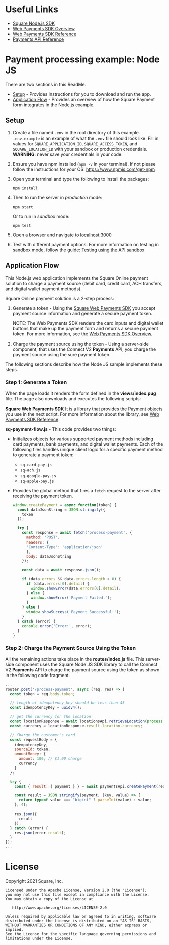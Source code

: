 # Useful Links

- [Square Node.js SDK](https://developer.squareup.com/docs/sdks/nodejs)
- [Web Payments SDK Overview](https://developer.squareup.com/docs/web-payments/overview)
- [Web Payments SDK Reference](https://developer.squareup.com/reference/sdks/web/payments)
- [Payments API Reference](https://developer.squareup.com/reference/square/payments-api)

# Payment processing example: Node JS

There are two sections in this ReadMe.

- [Setup](#setup) - Provides instructions for you to download and run the app.
- [Application Flow](#application-flow) - Provides an overview of how the Square Payment form integrates in the Node.js example.

## Setup

1. Create a file named `.env` in the root directory of this example. `.env.example` is an example of what the `.env` file should look like. Fill in values for `SQUARE_APPLICATION_ID`, `SQUARE_ACCESS_TOKEN`, and `SQUARE_LOCATION_ID` with your sandbox or production credentials.
   <b>WARNING</b>: never save your credentials in your code.

1. Ensure you have npm installed (`npm -v` in your terminal). If not please follow the instructions for your OS: https://www.npmjs.com/get-npm

1. Open your terminal and type the following to install the packages:

   ```
   npm install
   ```

1. Then to run the server in _production_ mode:

   ```
   npm start
   ```

   Or to run in _sandbox_ mode:

   ```
   npm test
   ```

1. Open a browser and navigate to [localhost:3000](localhost:3000)

1. Test with different payment options. For more information on testing in sandbox mode, follow the guide: [Testing using the API sandbox](https://developer.squareup.com/docs/testing/sandbox)

## Application Flow

This Node.js web application implements the Square Online payment solution to charge a payment source (debit card, credit card, ACH transfers, and digital wallet payment methods).

Square Online payment solution is a 2-step process:

1. Generate a token - Using the [Square Web Payments SDK](https://developer.squareup.com/reference/sdks/web/payments) you accept payment source information and generate a secure payment token.

   NOTE: The Web Payments SDK renders the card inputs and digital wallet buttons that make up the payment form and returns a secure payment token. For more information, see the [Web Payments SDK Overview](https://developer.squareup.com/docs/web-payments/overview).

2. Charge the payment source using the token - Using a server-side component, that uses the Connect V2
   **Payments** API, you charge the payment source using the sure payment token.

The following sections describe how the Node JS sample implements these steps.

### Step 1: Generate a Token

When the page loads it renders the form defined in the **views/index.pug** file. The page also downloads and executes the following scripts:

**Square Web Payments SDK** It is a library that provides the Payment objects you use in the next script. For more information about the library, see [Web Payments SDK Reference](https://developer.squareupstaging.com/reference/sdks/web/payments).

**sq-payment-flow.js** - This code provides two things:

- Initializes objects for various supported payment methods including card payments, bank payments, and digital wallet payments. Each of the following files handles unique client logic for a specific payment method to generate a payment token:

  - `sq-card-pay.js`
  - `sq-ach.js`
  - `sq-google-pay.js`
  - `sq-apple-pay.js`

- Provides the global method that fires a `fetch` request to the server after receiving the payment token.
  ```javascript
  window.createPayment = async function(token) {
    const dataJsonString = JSON.stringify({
      token
    });

    try {
      const response = await fetch('process-payment', {
        method: 'POST',
        headers: {
        'Content-Type': 'application/json'
        },
        body: dataJsonString
      });

      const data = await response.json();

      if (data.errors && data.errors.length > 0) {
        if (data.errors[0].detail) {
          window.showError(data.errors[0].detail);
        } else {
          window.showError('Payment Failed.');
        }
      } else {
        window.showSuccess('Payment Successful!');
      }
    } catch (error) {
      console.error('Error:', error);
    }
  }
  ```

### Step 2: Charge the Payment Source Using the Token

All the remaining actions take place in the **routes/index.js** file. This server-side component uses the Square Node JS SDK library to call the Connect V2 **Payments** API to charge the payment source using the token as shown in the following code fragment.

```javascript
...
router.post('/process-payment', async (req, res) => {
  const token = req.body.token;

  // length of idempotency_key should be less than 45
  const idempotencyKey = uuidv4();

  // get the currency for the location
  const locationResponse = await locationsApi.retrieveLocation(process.env.SQUARE_LOCATION_ID);
  const currency = locationResponse.result.location.currency;

  // Charge the customer's card
  const requestBody = {
    idempotencyKey,
    sourceId: token,
    amountMoney: {
      amount: 100, // $1.00 charge
      currency
    }
  };

  try {
    const { result: { payment } } = await paymentsApi.createPayment(requestBody);

    const result = JSON.stringify(payment, (key, value) => {
      return typeof value === "bigint" ? parseInt(value) : value;
    }, 4);

    res.json({
      result
    });
  } catch (error) {
    res.json(error.result);
  }
});
...
```

# License

Copyright 2021 Square, Inc.
​

```
Licensed under the Apache License, Version 2.0 (the "License");
you may not use this file except in compliance with the License.
You may obtain a copy of the License at
​
   http://www.apache.org/licenses/LICENSE-2.0
​
Unless required by applicable law or agreed to in writing, software
distributed under the License is distributed on an "AS IS" BASIS,
WITHOUT WARRANTIES OR CONDITIONS OF ANY KIND, either express or implied.
See the License for the specific language governing permissions and
limitations under the License.
```
